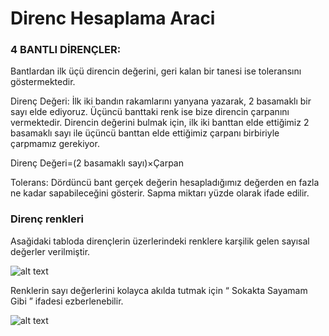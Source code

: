# Direnc Hesaplama Araci

### 4 BANTLI DİRENÇLER:
Bantlardan ilk üçü direncin değerini, geri kalan bir tanesi ise toleransını göstermektedir.

Direnç Değeri:
İlk iki bandın rakamlarını yanyana yazarak, 2 basamaklı bir sayı elde ediyoruz. Üçüncü banttaki renk ise bize direncin çarpanını vermektedir. Direncin değerini bulmak için, ilk iki banttan elde ettiğimiz 2 basamaklı sayı ile üçüncü banttan elde ettiğimiz çarpanı birbiriyle çarpmamız gerekiyor.

Direnç Değeri=(2 basamaklı sayı)×Çarpan

Tolerans:
Dördüncü bant gerçek değerin hesapladığımız değerden en fazla ne kadar sapabileceğini gösterir. Sapma miktarı yüzde olarak ifade edilir.

### Direnç renkleri
Asağidaki tabloda dirençlerin üzerlerindeki renklere karşilik gelen sayısal değerler verilmiştir.

![alt text](https://diyot.net/wp-content/uploads/2014/10/007-1.gif)

Renklerin sayı değerlerini kolayca akılda tutmak için “ Sokakta Sayamam Gibi ” ifadesi ezberlenebilir.

![alt text](https://diyot.net/wp-content/uploads/2014/10/soakta-sayamam-1.png)
